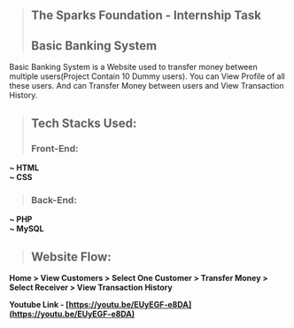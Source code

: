 > ## The Sparks Foundation - Internship Task
> ## Basic Banking System

Basic Banking System is a Website used to transfer money between multiple users(Project Contain 10 Dummy users). You can View Profile of all these users. And can Transfer Money between users and View Transaction History.

> ## Tech Stacks Used:
> ### Front-End:
<b>~ HTML<br>
~ CSS</b>
> ### Back-End:
<b>~ PHP<br>
~ MySQL</b>

> ## Website Flow:
<b>Home > View Customers > Select One Customer > Transfer Money > Select Receiver > View Transaction History</b>

<b>Youtube Link - [https://youtu.be/EUyEGF-e8DA](https://youtu.be/EUyEGF-e8DA)</b>



